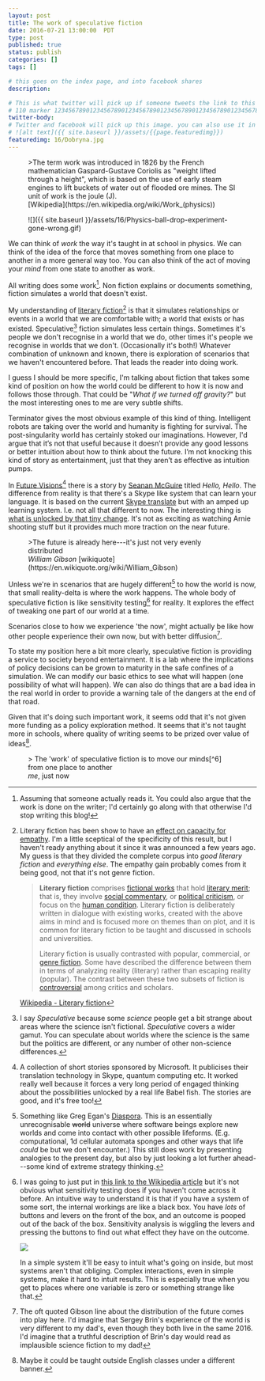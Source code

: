 ```yaml
---
layout: post
title: The work of speculative fiction
date: 2016-07-21 13:00:00  PDT
type: post
published: true
status: publish
categories: []
tags: []

# this goes on the index page, and into facebook shares
description:

# This is what twitter will pick up if someone tweets the link to this page
# 110 marker 1234567890123456789012345678901234567890123456789012345678901234567890123456789012345678901234567890123456789
twitter-body:
# Twitter and facebook will pick up this image. you can also use it in a post with:
# ![alt text]({{ site.baseurl }}/assets/{{page.featuredimg}})
featuredimg: 16/Dobryna.jpg
---
```


<figure class="half-width left">
>The term work was introduced in 1826 by the French mathematician Gaspard-Gustave Coriolis as "weight lifted through a height", which is based on the use of early steam engines to lift buckets of water out of flooded ore mines. The SI unit of work is the joule (J).
<figcaption>
[Wikipedia](https://en.wikipedia.org/wiki/Work_(physics))
</figcaption>
</figure>

<figure class="half-width right">
![]({{ site.baseurl }}/assets/16/Physics-ball-drop-experiment-gone-wrong.gif)
</figure>


We can think of _work_ the way it's taught in at school in physics. We can think of the idea of the force that moves something from one place to another in a more general way too. You can also think of the act of moving your _mind_ from one state to another as work.

All writing does some work[^1]. Non fiction explains or documents something, fiction simulates a world that doesn't exist.

My understanding of [literary fiction](https://en.wikipedia.org/wiki/Literary_fiction)[^lit] is that it simulates relationships or events in a world that we are comfortable with; a world that exists or has existed.
Speculative[^sf] fiction simulates less certain things. Sometimes it's people we don't recognise in a world that we do, other times it's people we recognise in worlds that we don't. (Occasionally it's both!) Whatever combination of unknown and known, there is exploration of scenarios that we haven't encountered before. That leads the reader into doing work.

I guess I should be more specific, I'm talking about fiction that takes some kind of position on how the world could be different to how it is now and follows those through. That could be "_What if we turned off gravity?_" but the most interesting ones to me are very subtle shifts.

Terminator gives the most obvious example of this kind of thing. Intelligent robots are taking over the world and humanity is fighting for survival. The post-singularity world has certainly stoked our imaginations. However, I'd argue that it’s not that useful because it doesn’t provide any good lessons or better intuition about how to think about the future. I’m not knocking this kind of story as entertainment, just that they aren’t as effective as intuition pumps.

In [Future Visions](http://amzn.to/29KASJy)[^2] there is a story by [Seanan McGuire](http://seananmcguire.com/) titled _Hello, Hello_. The difference from reality is that there's a Skype like system that can learn your language. It is based on the current [Skype translate](https://www.skype.com/en/features/skype-translator/) but with an amped up learning system. I.e. not all that different to now. The interesting thing is [what is unlocked by that tiny change](https://notionparallax.co.uk/2016/progress-enabling-more-progress). It's not as exciting as watching Arnie shooting stuff but it provides much more traction on the near future.

<figure class="half-width right">
>The future is already here---it's just not very evenly distributed
<figcaption >
<cite>William Gibson</cite> [wikiquote](https://en.wikiquote.org/wiki/William_Gibson)
</figcaption>
</figure>

Unless we're in scenarios that are hugely different[^3] to how the world is now, that small reality-delta is where the work happens. The whole body of speculative fiction is like sensitivity testing[^4] for reality. It explores the effect of tweaking one part of our world at a time.

Scenarios close to how we experience 'the now', might actually be like how other people experience their own now, but with better diffusion[^5].

To state my position here a bit more clearly, speculative fiction is providing a service to society beyond entertainment. It is a lab where the implications of policy decisions can be grown to maturity in the safe confines of a simulation. We can modify our basic ethics to see what will happen (one possibility of what will happen). We can also do things that are a bad idea in the real world in order to provide a warning tale of the dangers at the end of that road.

Given that it's doing such important work, it seems odd that it's not given more funding as a policy exploration method. It seems that it's not taught more in schools, where quality of writing seems to be prized over value of ideas[^schools].

<figure>
> The 'work' of speculative fiction is to move our minds[^6] from one place to another
<figcaption >
<cite>me</cite>, just now
</figcaption>
</figure>

[^schools]: Maybe it could be taught outside English classes under a different banner.

[^6]: This opens up a realm of SF physics. Certain minds are more easily moved (less inertia), but different minds would be moved by different amounts. Stories would have different abilities to move minds per page, perhaps this could be thought of as power? And so on.


[^5]: The oft quoted Gibson line about the distribution of the future comes into play here. I'd imagine that Sergey Brin's experience of the world is very different to my dad's, even though they both live in the same 2016. I'd imagine that a truthful description of Brin's day would read as implausible science fiction to my dad!

[^4]: I was going to just put in [this link to the Wikipedia article](https://en.wikipedia.org/wiki/Sensitivity_analysis) but it's not obvious what sensitivity testing does if you haven't come across it before. An intuitive way to understand it is that if you have a system of some sort, the internal workings are like a black box. You have _lots_ of buttons and levers on the front of the box, and an outcome is pooped out of the back of the box. Sensitivity analysis is wiggling the levers and pressing the buttons to find out what effect they have on the outcome.

    [![](https://upload.wikimedia.org/wikipedia/commons/b/be/Hoekens_linkage_animated.gif)](https://en.wikipedia.org/wiki/Chebyshev%27s_Lambda_Mechanism)

    In a simple system it'll be easy to intuit what's going on inside, but most systems aren't that obliging. Complex interactions, even in simple systems, make it hard to intuit results. This is especially true when you get to places where one variable is zero or something strange like that.


[^3]: Something like Greg Egan's [Diaspora](http://amzn.to/29Q41mW). This is an essentially unrecognisable <strike>world</strike> universe where software beings explore new worlds and come into contact with other possible lifeforms. (E.g. computational, 1d cellular automata sponges and other ways that life _could_ be but we don't encounter.) This still does work by presenting analogies to the present day, but also by just looking a lot further ahead---some kind of extreme strategy thinking.

[^2]: A collection of short stories sponsored by Microsoft. It publicises their translation technology in Skype, quantum computing etc. It worked really well because it forces a very long period of engaged thinking about the possibilities unlocked by a real life Babel fish. The stories are good, and it's free too!

[^1]: Assuming that someone actually reads it. You could also argue that the work is done on the writer; I'd certainly go along with that otherwise I'd stop writing this blog!

[^lit]: Literary fiction has been show to have an [effect on capacity for empathy](http://well.blogs.nytimes.com/2013/10/03/i-know-how-youre-feeling-i-read-chekhov/?_r=0). I'm a little sceptical of the specificity of this result, but I haven't ready anything about it since it was announced a few years ago. My guess is that they divided the complete corpus into _good literary fiction_ and _everything else_. The empathy gain probably comes from it being good, not that it's not genre fiction.

    ><b>Literary fiction</b> comprises <a href="/wiki/Fiction" title="Fiction">fictional works</a> that hold <a href="/wiki/Literary_merit" title="Literary merit">literary merit</a>; that is, they involve <a href="/wiki/Social_commentary" title="Social commentary">social commentary</a>, or <a href="/wiki/Political_criticism" title="Political criticism">political criticism</a>, or focus on the <a href="/wiki/Human_condition" title="Human condition">human condition</a>. Literary fiction is deliberately written in dialogue with existing works, created with the above aims in mind and is focused more on themes than on plot, and it is common for literary fiction to be taught and discussed in schools and universities.
    > 
    >Literary fiction is usually contrasted with popular, commercial, or <a href="/wiki/Genre_fiction" title="Genre fiction">genre fiction</a>. Some have described the difference between them in terms of analyzing reality (literary) rather than escaping reality (popular). The contrast between these two subsets of fiction is <a href="/wiki/Western_canon#Debate" title="Western canon">controversial</a> among critics and scholars.

    [Wikipedia - Literary fiction](https://en.wikipedia.org/wiki/Literary_fiction)

[^sf]: I say _Speculative_ because some _science_ people get a bit strange about areas where the science isn't fictional. _Speculative_ covers a wider gamut. You can speculate about worlds where the science is the same but the politics are different, or any number of other non-science differences.